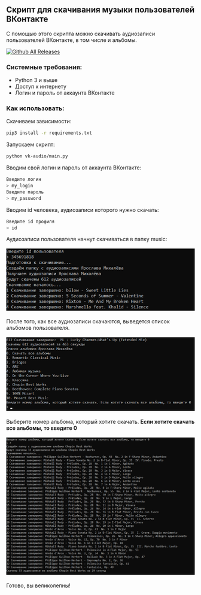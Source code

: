 ## Скрипт для скачивания музыки пользователей ВКонтакте
С помощью этого скрипта можно скачивать аудиозаписи пользователей ВКонтакте, в том числе и альбомы.

[![Github All Releases](https://img.shields.io/github/downloads/YarikMix/vk-audio/total.svg)]()

### Системные требования:

* Python 3 и выше
* Доступ к интернету
* Логин и пароль от аккаунта ВКонтакте

### Как использовать:

Скачиваем зависимости:
```bash
pip3 install -r requirements.txt
```
Запускаем скрипт:
```bash
python vk-audio/main.py
```
Вводим свой логин и пароль от аккаунта ВКонтакте:
```bash
Введите логин
> my_login 
Введите пароль
> my_password
```
Вводим id человека, аудиозаписи которого нужно скачать:
```bash
Введите id профиля
> id
```
Аудиозаписи пользователя начнут скачиваться в папку music:<br><br>
![](https://github.com/YarikMix/vk-audio/raw/main/images/1.png)<br><br>
После того, как все аудиозаписи скачаются, выведется список альбомов пользователя.<br><br>
![](https://github.com/YarikMix/vk-audio/raw/main/images/2.png)<br><br>
Выберите номер альбома, который хотите скачать. **Если хотите скачать все альбомы, то введите 0**<br><br>
![](https://github.com/YarikMix/vk-audio/raw/main/images/3.png)<br><br>
Готово, вы великолепны!<br><br>